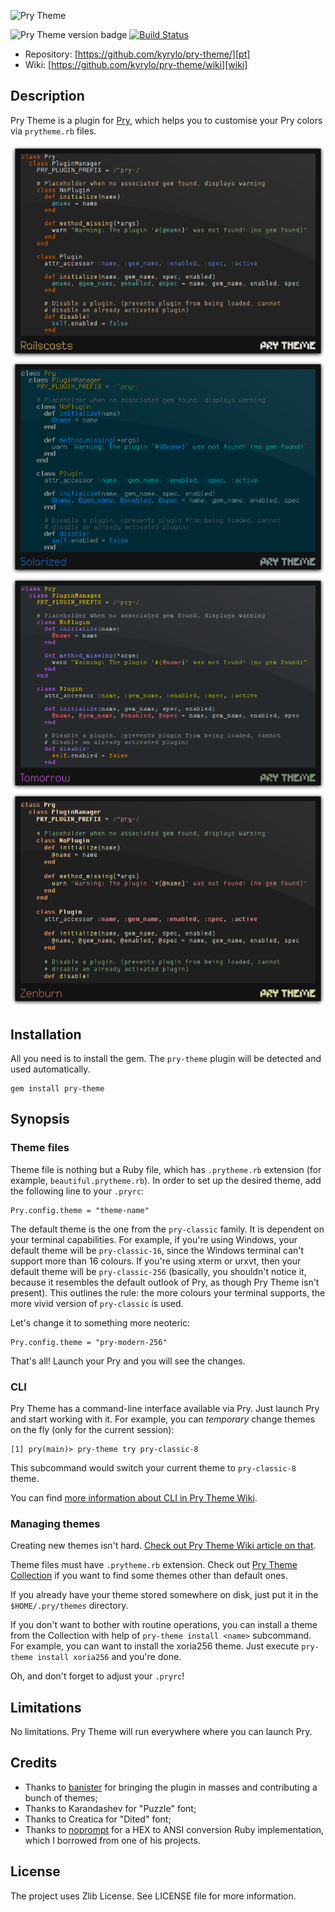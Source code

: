 ![Pry Theme][logo]

![Pry Theme version badge][ver-badge] [![Build Status][ci-badge]][ci-link]

* Repository: [https://github.com/kyrylo/pry-theme/][pt]
* Wiki: [https://github.com/kyrylo/pry-theme/wiki][wiki]

Description
-----------

Pry Theme is a plugin for [Pry][pry], which helps you to customise your Pry
colors via `prytheme.rb` files.

![Railscasts](./screenshots/railscasts.png)
![Solarized](./screenshots/solarized.png)
![Tomorrow](./screenshots/tomorrow.png)
![Zenburn](./screenshots/zenburn.png)

Installation
------------

All you need is to install the gem. The `pry-theme` plugin will be detected and
used automatically.

    gem install pry-theme

Synopsis
--------

### Theme files

Theme file is nothing but a Ruby file, which has `.prytheme.rb` extension (for
example, `beautiful.prytheme.rb`). In order to set up the desired theme, add the
following line to your `.pryrc`:

    Pry.config.theme = "theme-name"

The default theme is the one from the `pry-classic` family. It is dependent on
your terminal capabilities. For example, if you're using Windows, your default
theme will be `pry-classic-16`, since the Windows terminal can't support more
than 16 colours. If you're using xterm or urxvt, then your default theme will be
`pry-classic-256` (basically, you shouldn't notice it, because it resembles the
default outlook of Pry, as though Pry Theme isn't present). This outlines the
rule: the more colours your terminal supports, the more vivid version of
`pry-classic` is used.

Let's change it to something more neoteric:

    Pry.config.theme = "pry-modern-256"

That's all! Launch your Pry and you will see the changes.

### CLI

Pry Theme has a command-line interface available via Pry. Just launch Pry and
start working with it. For example, you can _temporary_ change themes on the
fly (only for the current session):

    [1] pry(main)> pry-theme try pry-classic-8

This subcommand would switch your current theme to `pry-classic-8` theme.

You can find [more information about CLI in Pry Theme Wiki][cli].

### Managing themes

Creating new themes isn't hard. [Check out Pry Theme Wiki article on that][new_theme].

Theme files must have `.prytheme.rb` extension. Check out [Pry Theme Collection][ptc]
if you want to find some themes other than default ones.

If you already have your theme stored somewhere on disk, just put it in the
`$HOME/.pry/themes` directory.

If you don't want to bother with routine operations, you can install a theme
from the Collection with help of `pry-theme install <name>` subcommand. For
example, you can want to install the xoria256 theme. Just execute
`pry-theme install xoria256` and you're done.

Oh, and don't forget to adjust your `.pryrc`!

Limitations
-----------

No limitations. Pry Theme will run everywhere where you can launch Pry.

Credits
-------

* Thanks to [banister][johndogg] for bringing the plugin in masses and
  contributing a bunch of themes;
* Thanks to Karandashev for "Puzzle" font;
* Thanks to Creatica for "Dited" font;
* Thanks to [noprompt][noprompt] for a HEX to ANSI conversion Ruby
  implementation, which I borrowed from one of his projects.

License
-------

The project uses Zlib License. See LICENSE file for more information.

[pt]: https://github.com/kyrylo/pry-theme/ "Home page"
[ver-badge]: https://badge.fury.io/rb/pry-theme.png "Pry Theme version badge"
[ci-badge]: https://travis-ci.org/kyrylo/pry-theme.png?branch=master "Build status"
[ci-link]: https://travis-ci.org/kyrylo/pry-theme/ "Build history"
[logo]: http://img-fotki.yandex.ru/get/5107/98991937.a/0_7c6c8_871a1842_orig "Pry Theme"
[pry]: https://github.com/pry/pry/ "Pry's home page"
[new_theme]: https://github.com/kyrylo/pry-theme/wiki/Creating-a-New-Theme
[cli]: https://github.com/kyrylo/pry-theme/wiki/Pry-Theme-CLI
[wiki]: https://github.com/kyrylo/pry-theme/wiki
[ptc]: https://github.com/kyrylo/pry-theme-collection
[johndogg]: https://github.com/banister/ "John Dogg"
[noprompt]: https://github.com/noprompt/ "Joel Holdbrooks"
